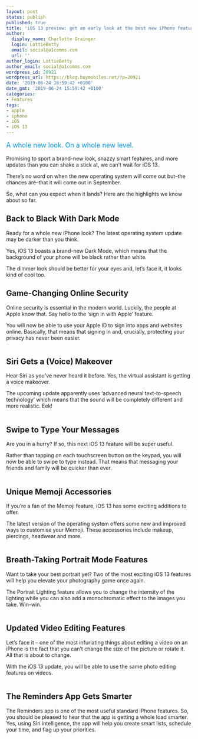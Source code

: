 ```yaml
---
layout: post
status: publish
published: true
title: 'iOS 13 preview: get an early look at the best new iPhone features'
author:
  display_name: Charlotte Grainger
  login: LottieBetty
  email: social@a1comms.com
  url: ''
author_login: LottieBetty
author_email: social@a1comms.com
wordpress_id: 20921
wordpress_url: https://blog.buymobiles.net/?p=20921
date: '2019-06-24 16:59:42 +0100'
date_gmt: '2019-06-24 15:59:42 +0100'
categories:
- Features
tags:
- apple
- iphone
- iOS
- iOS 13
---
```

<p><!-- wp:paragraph --></p>
<p><span class="postStandFirst" style="color: #0896d5; line-height: 26px; font-size: 18px;">A whole new look. On a whole new level.</span></p>
<p><!-- /wp:paragraph --></p>
<p><!-- wp:paragraph --></p>
<p>Promising to sport a brand-new look, snazzy smart features, and more updates than you can shake a stick at, we can&rsquo;t wait for iOS 13.</p>
<p><!-- /wp:paragraph --></p>
<p><!-- wp:paragraph --></p>
<p>There&rsquo;s no word on when the new operating system will come out but&ndash;the chances are&ndash;that it will come out in September.</p>
<p><!-- /wp:paragraph --></p>
<p><!-- wp:paragraph --></p>
<p>So, what can you expect when it lands? Here are the highlights we know about so far.</p>
<p><!-- /wp:paragraph --></p>
<p><!-- wp:heading --></p>
<h2>Back to Black With Dark Mode</h2>
<p><!-- /wp:heading --></p>
<p><!-- wp:paragraph --></p>
<p>Ready for a whole new iPhone look? The latest operating system update may be darker than you think.</p>
<p><!-- /wp:paragraph --></p>
<p><!-- wp:paragraph --></p>
<p>Yes, iOS 13 boasts a brand-new Dark Mode, which means that the background of your phone will be black rather than white.</p>
<p><!-- /wp:paragraph --></p>
<p><!-- wp:paragraph --></p>
<p>The dimmer look should be better for your eyes and, let&rsquo;s face it, it looks kind of cool too.</p>
<p><!-- /wp:paragraph --></p>
<p><!-- wp:heading --></p>
<h2>Game-Changing Online Security</h2>
<p><!-- /wp:heading --></p>
<p><!-- wp:paragraph --></p>
<p>Online security is essential in the modern world. Luckily, the people at Apple know that. Say hello to the &lsquo;sign in with Apple&rsquo; feature.</p>
<p><!-- /wp:paragraph --></p>
<p><!-- wp:paragraph --></p>
<p>You will now be able to use your Apple ID to sign into apps and websites online. Basically, that means that signing in and, crucially, protecting your privacy has never been easier.</p>
<p><!-- /wp:paragraph --></p>
<p><!-- wp:image {"id":20923} --></p>
<figure class="wp-block-image"><img src="https://storage.googleapis.com/a1comms-blog-buymobiles/1/2019/06/ios-13-security.jpg" alt="" class="wp-image-20923"/></figure>
<p><!-- /wp:image --></p>
<p><!-- wp:heading --></p>
<h2>Siri Gets a (Voice) Makeover</h2>
<p><!-- /wp:heading --></p>
<p><!-- wp:paragraph --></p>
<p>Hear Siri as you&rsquo;ve never heard it before. Yes, the virtual assistant is getting a voice makeover.</p>
<p><!-- /wp:paragraph --></p>
<p><!-- wp:paragraph --></p>
<p>The upcoming update apparently uses &lsquo;advanced neural text-to-speech technology&rsquo; which means that the sound will be completely different and more realistic. Eek!</p>
<p><!-- /wp:paragraph --></p>
<p><!-- wp:image {"id":20924} --></p>
<figure class="wp-block-image"><img src="https://storage.googleapis.com/a1comms-blog-buymobiles/1/2019/06/ios-13-siri.jpg" alt="" class="wp-image-20924"/></figure>
<p><!-- /wp:image --></p>
<p><!-- wp:heading --></p>
<h2>Swipe to Type Your Messages</h2>
<p><!-- /wp:heading --></p>
<p><!-- wp:paragraph --></p>
<p>Are you in a hurry? If so, this next iOS 13 feature will be super useful.</p>
<p><!-- /wp:paragraph --></p>
<p><!-- wp:paragraph --></p>
<p>Rather than tapping on each touchscreen button on the keypad, you will now be able to swipe to type instead. That means that messaging your friends and family will be quicker than ever.</p>
<p><!-- /wp:paragraph --></p>
<p><!-- wp:image {"id":20925} --></p>
<figure class="wp-block-image"><img src="https://storage.googleapis.com/a1comms-blog-buymobiles/1/2019/06/ios-13-swipe-type.jpg" alt="" class="wp-image-20925"/></figure>
<p><!-- /wp:image --></p>
<p><!-- wp:heading --></p>
<h2>Unique Memoji Accessories</h2>
<p><!-- /wp:heading --></p>
<p><!-- wp:paragraph --></p>
<p>If you&rsquo;re a fan of the Memoji feature, iOS 13 has some exciting additions to offer.</p>
<p><!-- /wp:paragraph --></p>
<p><!-- wp:paragraph --></p>
<p>The latest version of the operating system offers some new and improved ways to customise your Memoji. These accessories include makeup, piercings, headwear and more.</p>
<p><!-- /wp:paragraph --></p>
<p><!-- wp:image {"id":20926} --></p>
<figure class="wp-block-image"><img src="https://storage.googleapis.com/a1comms-blog-buymobiles/1/2019/06/ios-13-memoji.jpg" alt="" class="wp-image-20926"/></figure>
<p><!-- /wp:image --></p>
<p><!-- wp:heading --></p>
<h2>Breath-Taking Portrait Mode Features</h2>
<p><!-- /wp:heading --></p>
<p><!-- wp:paragraph --></p>
<p>Want to take your best portrait yet? Two of the most exciting iOS 13 features will help you elevate your photography game once again.</p>
<p><!-- /wp:paragraph --></p>
<p><!-- wp:paragraph --></p>
<p>The Portrait Lighting feature allows you to change the intensity of the lighting while you can also add a monochromatic effect to the images you take. Win-win.</p>
<p><!-- /wp:paragraph --></p>
<p><!-- wp:image {"id":20927} --></p>
<figure class="wp-block-image"><img src="https://storage.googleapis.com/a1comms-blog-buymobiles/1/2019/06/ios-13-portrait.jpg" alt="" class="wp-image-20927"/></figure>
<p><!-- /wp:image --></p>
<p><!-- wp:heading --></p>
<h2>Updated Video Editing Features</h2>
<p><!-- /wp:heading --></p>
<p><!-- wp:paragraph --></p>
<p>Let&rsquo;s face it &ndash; one of the most infuriating things about editing a video on an iPhone is the fact that you can&rsquo;t change the size of the picture or rotate it. All that is about to change.</p>
<p><!-- /wp:paragraph --></p>
<p><!-- wp:paragraph --></p>
<p>With the iOS 13 update, you will be able to use the same photo editing features on videos.</p>
<p><!-- /wp:paragraph --></p>
<p><!-- wp:image {"id":20929} --></p>
<figure class="wp-block-image"><img src="https://storage.googleapis.com/a1comms-blog-buymobiles/1/2019/06/ios-13-video.jpg" alt="" class="wp-image-20929"/></figure>
<p><!-- /wp:image --></p>
<p><!-- wp:heading --></p>
<h2>The Reminders App Gets Smarter</h2>
<p><!-- /wp:heading --></p>
<p><!-- wp:paragraph --></p>
<p>The Reminders app is one of the most useful standard iPhone features. So, you should be pleased to hear that the app is getting a whole load smarter. Yes, using Siri intelligence, the app will help you create smart lists, schedule your time, and flag up your priorities.</p>
<p><!-- /wp:paragraph --></p>
<p><!-- wp:image {"id":20928} --></p>
<figure class="wp-block-image"><img src="https://storage.googleapis.com/a1comms-blog-buymobiles/1/2019/06/ios-13-reminders.jpg" alt="" class="wp-image-20928"/></figure>
<p><!-- /wp:image --></p>
